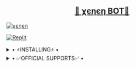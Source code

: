 <h2 align="center"> <a href="https://github.com/i-am-pro-king/StringSessionBot">🔰 χєηєη BOT🔰</a></h2>


[![χєηєη](https://telegra.ph/file/a68417ac8292b75f01f1d.jpg)](https://github.com/i-am-pro-king/ALONE)


[![Replit](https://blog.replit.com/images/logo.png)](https://replit.com/@iampr0king/ALONE-STRING)



<details>
  <summary> • ⚡INSTALLING⚡ • </summary>

 
[![Deploy](https://www.herokucdn.com/deploy/button.svg)](https://heroku.com/deploy?template=https://github.com/i-am-pro-king/ALONE) 


<h1> 👆 Click on Image to deploy </h1>
  
</details>

<details>
  <summary> • ✅OFFICIAL SUPPORTS✅ • </summary>
<a href="https://t.me/xenen_is_bot"><img src="https://telegra.ph//file/e9d18811d25b84feb31bc.jpg?style=for-the-badge&logo=github"></a>

<h1> 👆 Click on Image to Contact Me </h1>

</details>
